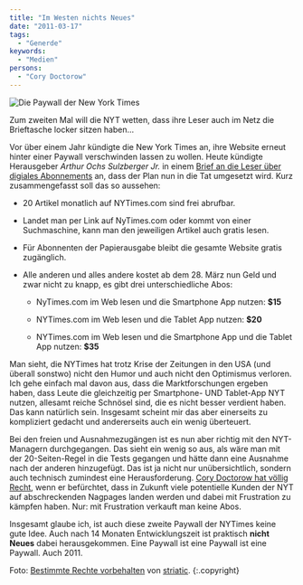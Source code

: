 ```yaml
---
title: "Im Westen nichts Neues"
date: "2011-03-17"
tags:
  - "Generde"
keywords:
  - "Medien"
persons:
  - "Cory Doctorow"
---
```


![Die Paywall der New York Times](/images/codecandies/wall.jpg)

Zum zweiten Mal will die NYT wetten, dass ihre Leser auch im Netz die Brieftasche locker sitzen haben…

Vor über einem Jahr kündigte die New York Times an, ihre Website erneut hinter einer Paywall verschwinden lassen zu wollen. Heute kündigte Herausgeber _Arthur Ochs Sulzberger Jr._ in einem [Brief an die Leser über digiales Abonnements](http://www.nytimes.com/2011/03/18/opinion/l18times.html) an, dass der Plan nun in die Tat umgesetzt wird. Kurz zusammengefasst soll das so aussehen:

- 20 Artikel monatlich auf NYTimes.com sind frei abrufbar.

- Landet man per Link auf NyTimes.com oder kommt von einer Suchmaschine, kann man den jeweiligen Artikel auch gratis lesen.

- Für Abonnenten der Papierausgabe bleibt die gesamte Website gratis zugänglich.

- Alle anderen und alles andere kostet ab dem 28. März nun Geld und zwar nicht zu knapp, es gibt drei unterschiedliche Abos:

    - NyTimes.com im Web lesen und die Smartphone App nutzen: **$15**

    - NYTimes.com im Web lesen und die Tablet App nutzen: **$20**

    - NYTimes.com im Web lesen und die Smartphone App und die Tablet App nutzen: **$35**


Man sieht, die NYTimes hat trotz Krise der Zeitungen in den USA (und überall sonstwo) nicht den Humor und auch nicht den Optimismus verloren. Ich gehe einfach mal davon aus, dass die Marktforschungen ergeben haben, dass Leute die gleichzeitig per Smartphone- UND Tablet-App NYT nutzen, allesamt reiche Schnösel sind, die es nicht besser verdient haben. Das kann natürlich sein. Insgesamt scheint mir das aber einerseits zu kompliziert gedacht und andererseits auch ein wenig überteuert.

Bei den freien und Ausnahmezugängen ist es nun aber richtig mit den NYT-Managern durchgegangen. Das sieht ein wenig so aus, als wäre man mit der 20-Seiten-Regel in die Tests gegangen und hätte dann eine Ausnahme nach der anderen hinzugefügt. Das ist ja nicht nur unübersichtlich, sondern auch technisch zumindest eine Herausforderung. [Cory Doctorow hat völlig Recht](http://www.boingboing.net/2011/03/17/new-york-times-paywa.html "New York Times paywall: wishful thinking or just crazy?"), wenn er befürchtet, dass in Zukunft viele potentielle Kunden der NYT auf abschreckenden Nagpages landen werden und dabei mit Frustration zu kämpfen haben. Nur: mit Frustration verkauft man keine Abos.

Insgesamt glaube ich, ist auch diese zweite Paywall der NYTimes keine gute Idee. Auch nach 14 Monaten Entwicklungszeit ist praktisch **nicht Neues** dabei herausgekommen. Eine Paywall ist eine Paywall ist eine Paywall. Auch 2011.

Foto: [Bestimmte Rechte vorbehalten](http://creativecommons.org/licenses/by/2.0/) von [striatic](http://www.flickr.com/photos/striatic/). {:.copyright}
